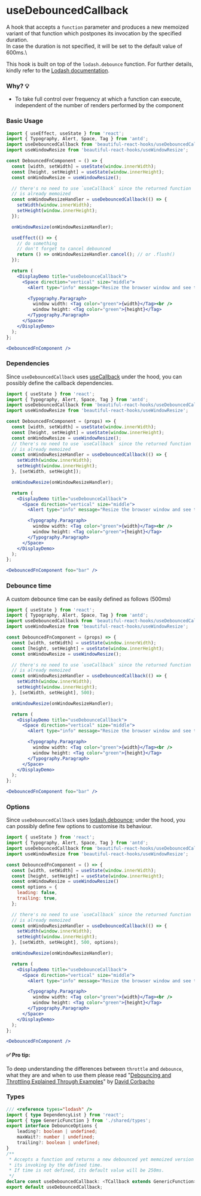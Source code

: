 # useDebouncedCallback

A hook that accepts a `function` parameter and produces a new memoized variant of that function which postpones its invocation by the
specified duration.\
In case the duration is not specified, it will be set to the default value of 600ms.\

This hook is built on top of the `lodash.debounce` function. For further details, kindly refer to
the [Lodash documentation](https://lodash.com/docs/#debounce).

### Why? 💡

- To take full control over frequency at which a function can execute, independent of the number of renders performed by the component

### Basic Usage

```jsx harmony
import { useEffect, useState } from 'react';
import { Typography, Alert, Space, Tag } from 'antd';
import useDebouncedCallback from 'beautiful-react-hooks/useDebouncedCallback';
import useWindowResize from 'beautiful-react-hooks/useWindowResize';

const DebouncedFnComponent = () => {
  const [width, setWidth] = useState(window.innerWidth);
  const [height, setHeight] = useState(window.innerHeight);
  const onWindowResize = useWindowResize();

  // there's no need to use `useCallback` since the returned function 
  // is already memoized
  const onWindowResizeHandler = useDebouncedCallback(() => {
    setWidth(window.innerWidth);
    setHeight(window.innerHeight);
  });

  onWindowResize(onWindowResizeHandler);

  useEffect(() => {
    // do something
    // don't forget to cancel debounced
    return () => onWindowResizeHandler.cancel(); // or .flush()
  });

  return (
    <DisplayDemo title="useDebounceCallback">
      <Space direction="vertical" size="middle">
        <Alert type="info" message="Resize the browser window and see the update taking effect after the designated delay" showIcon />

        <Typography.Paragraph>
          window width: <Tag color="green">{width}</Tag><br />
          window height: <Tag color="green">{height}</Tag>
        </Typography.Paragraph>
      </Space>
    </DisplayDemo>
  );
};

<DebouncedFnComponent />
```

### Dependencies

Since `useDebouncedCallback` uses [useCallback](https://reactjs.org/docs/hooks-reference.html#usecallback)
under the hood, you can possibly define the callback dependencies.

```jsx harmony
import { useState } from 'react';
import { Typography, Alert, Space, Tag } from 'antd';
import useDebouncedCallback from 'beautiful-react-hooks/useDebouncedCallback';
import useWindowResize from 'beautiful-react-hooks/useWindowResize';

const DebouncedFnComponent = (props) => {
  const [width, setWidth] = useState(window.innerWidth);
  const [height, setHeight] = useState(window.innerHeight);
  const onWindowResize = useWindowResize();
  // there's no need to use `useCallback` since the returned function 
  // is already memoized
  const onWindowResizeHandler = useDebouncedCallback(() => {
    setWidth(window.innerWidth);
    setHeight(window.innerHeight);
  }, [setWidth, setHeight]);

  onWindowResize(onWindowResizeHandler);

  return (
    <DisplayDemo title="useDebounceCallback">
      <Space direction="vertical" size="middle">
        <Alert type="info" message="Resize the browser window and see the update taking effect after the designated delay" showIcon />

        <Typography.Paragraph>
          window width: <Tag color="green">{width}</Tag><br />
          window height: <Tag color="green">{height}</Tag>
        </Typography.Paragraph>
      </Space>
    </DisplayDemo>
  );
};

<DebouncedFnComponent foo="bar" />
```

### Debounce time

A custom debounce time can be easily defined as follows (500ms)

```jsx harmony
import { useState } from 'react';
import { Typography, Alert, Space, Tag } from 'antd';
import useDebouncedCallback from 'beautiful-react-hooks/useDebouncedCallback';
import useWindowResize from 'beautiful-react-hooks/useWindowResize';

const DebouncedFnComponent = (props) => {
  const [width, setWidth] = useState(window.innerWidth);
  const [height, setHeight] = useState(window.innerHeight);
  const onWindowResize = useWindowResize();

  // there's no need to use `useCallback` since the returned function 
  // is already memoized
  const onWindowResizeHandler = useDebouncedCallback(() => {
    setWidth(window.innerWidth);
    setHeight(window.innerHeight);
  }, [setWidth, setHeight], 500);

  onWindowResize(onWindowResizeHandler);

  return (
    <DisplayDemo title="useDebounceCallback">
      <Space direction="vertical" size="middle">
        <Alert type="info" message="Resize the browser window and see the update taking effect after the designated delay" showIcon />

        <Typography.Paragraph>
          window width: <Tag color="green">{width}</Tag><br />
          window height: <Tag color="green">{height}</Tag>
        </Typography.Paragraph>
      </Space>
    </DisplayDemo>
  );
};

<DebouncedFnComponent foo="bar" />
```

### Options

Since `useDebouncedCallback` uses [lodash.debounce](https://www.npmjs.com/package/lodash.debounce); under the hood, you can possibly define
few options to customise its behaviour.

```jsx harmony
import { useState } from 'react';
import { Typography, Alert, Space, Tag } from 'antd';
import useDebouncedCallback from 'beautiful-react-hooks/useDebouncedCallback';
import useWindowResize from 'beautiful-react-hooks/useWindowResize';

const DebouncedFnComponent = () => {
  const [width, setWidth] = useState(window.innerWidth);
  const [height, setHeight] = useState(window.innerHeight);
  const onWindowResize = useWindowResize()
  const options = {
    leading: false,
    trailing: true,
  };

  // there's no need to use `useCallback` since the returned function 
  // is already memoized
  const onWindowResizeHandler = useDebouncedCallback(() => {
    setWidth(window.innerWidth);
    setHeight(window.innerHeight);
  }, [setWidth, setHeight], 500, options);

  onWindowResize(onWindowResizeHandler);

  return (
    <DisplayDemo title="useDebounceCallback">
      <Space direction="vertical" size="middle">
        <Alert type="info" message="Resize the browser window and see the update taking effect after the designated delay" showIcon />

        <Typography.Paragraph>
          window width: <Tag color="green">{width}</Tag><br />
          window height: <Tag color="green">{height}</Tag>
        </Typography.Paragraph>
      </Space>
    </DisplayDemo>
  );
};

<DebouncedFnComponent />
```

#### ✅ Pro tip:

To deep understanding the differences between `throttle` and `debounce`, what they are and when to use them please
read "[Debouncing and Throttling Explained Through Examples](https://css-tricks.com/debouncing-throttling-explained-examples/)"
by [David Corbacho](https://twitter.com/dcorbacho)

<!-- Types -->
### Types
    
```typescript static
/// <reference types="lodash" />
import { type DependencyList } from 'react';
import { type GenericFunction } from './shared/types';
export interface DebounceOptions {
    leading?: boolean | undefined;
    maxWait?: number | undefined;
    trailing?: boolean | undefined;
}
/**
 * Accepts a function and returns a new debounced yet memoized version of that same function that delays
 * its invoking by the defined time.
 * If time is not defined, its default value will be 250ms.
 */
declare const useDebouncedCallback: <TCallback extends GenericFunction>(fn: TCallback, dependencies?: DependencyList, wait?: number, options?: DebounceOptions) => import("lodash").DebouncedFunc<TCallback>;
export default useDebouncedCallback;

```
<!-- Types:end -->